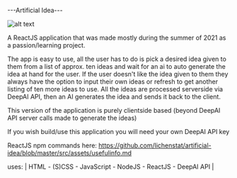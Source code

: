 ---Artificial Idea---

![alt text](https://github.com/lichenstat/artificial-idea/blob/master/logo512.png?raw=true)

A ReactJS application that was made mostly during the summer of 2021 as a 
passion/learning project.

The app is easy to use, all the user has to do is pick a desired idea given 
to them from a list of approx. ten ideas and wait for an ai to auto generate 
the idea at hand for the user. If the user doesn't like the idea given to them 
they always have the option to input their own ideas or refresh to get another 
listing of ten more ideas to use. All the ideas are processed serverside via 
DeepAI API, then an AI generates the idea and sends it back to the client.

This version of the application is purely clientside based (beyond DeepAI API
server calls made to generate the ideas)

If you wish build/use this application you will need your own DeepAI API key

ReactJS npm commands here: https://github.com/lichenstat/artificial-idea/blob/master/src/assets/usefulinfo.md

uses: | HTML - (S)CSS - JavaScript - NodeJS - ReactJS - DeepAI API |